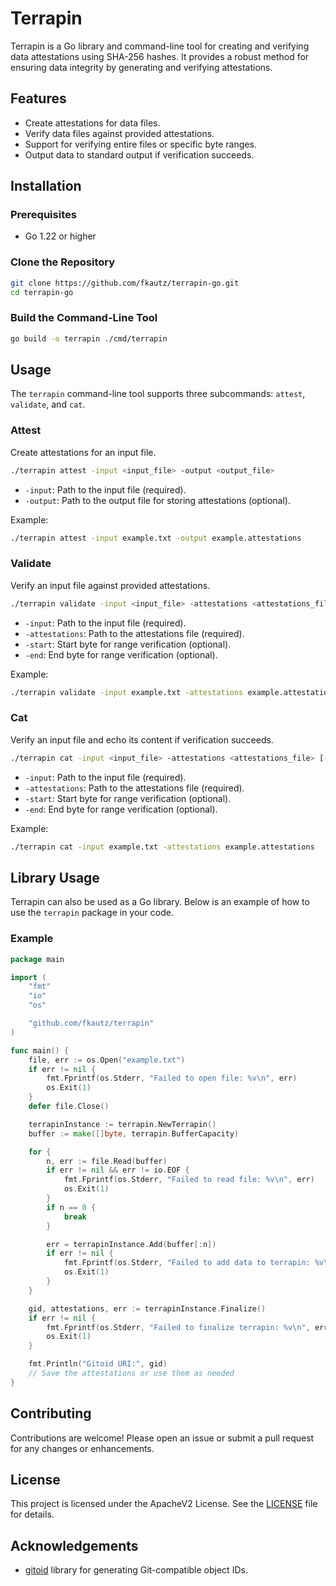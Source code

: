 # Terrapin

Terrapin is a Go library and command-line tool for creating and verifying data attestations using SHA-256 hashes. It provides a robust method for ensuring data integrity by generating and verifying attestations.

## Features

- Create attestations for data files.
- Verify data files against provided attestations.
- Support for verifying entire files or specific byte ranges.
- Output data to standard output if verification succeeds.

## Installation

### Prerequisites

- Go 1.22 or higher

### Clone the Repository

```bash
git clone https://github.com/fkautz/terrapin-go.git
cd terrapin-go
```

### Build the Command-Line Tool

```bash
go build -o terrapin ./cmd/terrapin
```

## Usage

The `terrapin` command-line tool supports three subcommands: `attest`, `validate`, and `cat`.

### Attest

Create attestations for an input file.

```bash
./terrapin attest -input <input_file> -output <output_file>
```

- `-input`: Path to the input file (required).
- `-output`: Path to the output file for storing attestations (optional).

Example:

```bash
./terrapin attest -input example.txt -output example.attestations
```

### Validate

Verify an input file against provided attestations.

```bash
./terrapin validate -input <input_file> -attestations <attestations_file> [-start <start_byte>] [-end <end_byte>]
```

- `-input`: Path to the input file (required).
- `-attestations`: Path to the attestations file (required).
- `-start`: Start byte for range verification (optional).
- `-end`: End byte for range verification (optional).

Example:

```bash
./terrapin validate -input example.txt -attestations example.attestations
```

### Cat

Verify an input file and echo its content if verification succeeds.

```bash
./terrapin cat -input <input_file> -attestations <attestations_file> [-start <start_byte>] [-end <end_byte>]
```

- `-input`: Path to the input file (required).
- `-attestations`: Path to the attestations file (required).
- `-start`: Start byte for range verification (optional).
- `-end`: End byte for range verification (optional).

Example:

```bash
./terrapin cat -input example.txt -attestations example.attestations
```

## Library Usage

Terrapin can also be used as a Go library. Below is an example of how to use the `terrapin` package in your code.

### Example

```go
package main

import (
    "fmt"
    "io"
    "os"

    "github.com/fkautz/terrapin"
)

func main() {
    file, err := os.Open("example.txt")
    if err != nil {
        fmt.Fprintf(os.Stderr, "Failed to open file: %v\n", err)
        os.Exit(1)
    }
    defer file.Close()

    terrapinInstance := terrapin.NewTerrapin()
    buffer := make([]byte, terrapin.BufferCapacity)

    for {
        n, err := file.Read(buffer)
        if err != nil && err != io.EOF {
            fmt.Fprintf(os.Stderr, "Failed to read file: %v\n", err)
            os.Exit(1)
        }
        if n == 0 {
            break
        }

        err = terrapinInstance.Add(buffer[:n])
        if err != nil {
            fmt.Fprintf(os.Stderr, "Failed to add data to terrapin: %v\n", err)
            os.Exit(1)
        }
    }

    gid, attestations, err := terrapinInstance.Finalize()
    if err != nil {
        fmt.Fprintf(os.Stderr, "Failed to finalize terrapin: %v\n", err)
        os.Exit(1)
    }

    fmt.Println("Gitoid URI:", gid)
    // Save the attestations or use them as needed
}
```

## Contributing

Contributions are welcome! Please open an issue or submit a pull request for any changes or enhancements.

## License

This project is licensed under the ApacheV2 License. See the [LICENSE](LICENSE) file for details.

## Acknowledgements

- [gitoid](https://github.com/edwarnicke/gitoid) library for generating Git-compatible object IDs.

